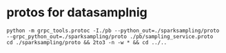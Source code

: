 # protos for datasamplnig

``` shell
python -m grpc_tools.protoc -I./pb --python_out=./sparksampling/proto --grpc_python_out=./sparksampling/proto ./pb/sampling_service.proto
cd ./sparksampling/proto && 2to3 -n -w * && cd ../..
```
